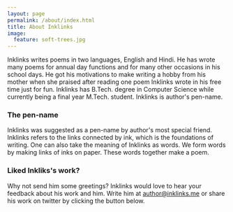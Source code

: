 ```yaml
---
layout: page
permalink: /about/index.html
title: About Inklinks
image:
  feature: soft-trees.jpg
---
```


Inklinks writes poems in two languages, English and Hindi. He has wrote many poems for annual day functions and for many other occasions in his school days. He got his motivations to make writing a hobby from his mother when she praised after reading one poem Inklinks wrote in his free time just for fun. Inklinks has B.Tech. degree in Computer Science while currently being a final year M.Tech. student. Inklinks is author's pen-name.

### The pen-name
Inklinks was suggested as a pen-name by author's most special friend. Inklinks refers to the links connected by ink, which is the foundations of writing. One can also take the meaning of Inklinks as words. We form words by making links of inks on paper. These words together make a poem.

### Liked Inkliks's work?
Why not send him some greetings? Inklinks would love to hear your feedback about his work and him. Write him at <author@inklinks.me> or share his work on twitter by clicking the button below.